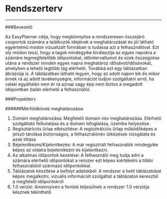 # Rendszerterv
* * *

###Bevezető

Az EasyPlanner célja, hogy megkönnyítse a rendszeresen összejáró csoportok számára a találkozók idejének a meghatározását és jól látható egyértelmű módon vizualizált formában is tudassa azt a felhasználóval. Ezt oly módon teszi, hogy a tagok mindegyike kiválasztja az egyes napokra a számáre legmegfelelőbb időpontokat, időintervallumot és ezek összegzése utána a rendszer minden egyes napra meghatároz idősávot/idősávokat, amelyben a lehető legtöbb tag elérhető. Továbbá ezt egy táblázatban ábrázolja is. A táblázatban látható legyen, hogy az adott napon kik és mikor érnek rá az adott tevékenységre, információt tudjon szolgáltatni arról, ha valaki egyáltalán nem ér ra aznap vagy épp nem biztos a megadott időpontban (talán elérhető a felhasználó).

###Projektterv


######Mérföldkövek meghatározása:
1. Domain meghatározása: Megfelelő domain név meghatározása. Elérhető szolgáltató felkutatása és a domain lefoglalása, üzembe helyezése.
2. Regisztárlciós űrlap elkészítése: A regisztrálciós űrlap működőképes a jelszó tárolása biztonságos, a felhasználónév ütközések vizsgálata és azok tiltása
3. Bejelentkezés/Kijelentkezés: A már regisztrált felhasználók mindegyike képes az oldalra bejelentkezni és kijelentkezni.
4. Az alkalmas időpontok kezelése: A felhasználó meg tudja adni a számára elérhető időpontokat a renszer ezt képes kiértékelni a többi felhasználótól származó időpontokkal.
5. Táblázatok készítése a befolyt adatokból: A rendszer a hetit táblázatokat képes megalkotni, vizuális információt szolgáltat a táblázaton keresztül a megfelelő időpontokról
6. 1.0 verzió: Amennyiven a fentiek teljesülnek a rendszer 1.0 verziója késznek tekinthető